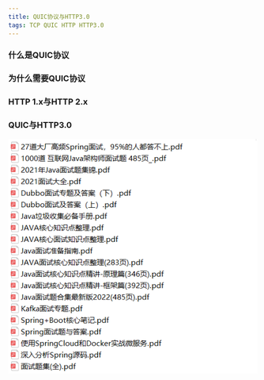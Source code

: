 ```yaml
---
title: QUIC协议与HTTP3.0
tags: TCP QUIC HTTP HTTP3.0
---
```



### 什么是QUIC协议



### 为什么需要QUIC协议




### HTTP 1.x与HTTP 2.x




### QUIC与HTTP3.0





<img class="image image--xl" src="/assets/resource/java-interview/2021-02-01-res-java-interview-ebook.png"/>



<br/>